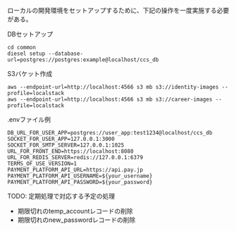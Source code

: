 ローカルの開発環境をセットアップするために、下記の操作を一度実施する必要がある。

DBセットアップ
```
cd common
diesel setup --database-url=postgres://postgres:example@localhost/ccs_db
```

S3バケット作成
```
aws --endpoint-url=http://localhost:4566 s3 mb s3://identity-images --profile=localstack
aws --endpoint-url=http://localhost:4566 s3 mb s3://career-images --profile=localstack
```

.envファイル例
```
DB_URL_FOR_USER_APP=postgres://user_app:test1234@localhost/ccs_db
SOCKET_FOR_USER_APP=127.0.0.1:3000
SOCKET_FOR_SMTP_SERVER=127.0.0.1:1025
URL_FOR_FRONT_END=https://localhost:8080
URL_FOR_REDIS_SERVER=redis://127.0.0.1:6379
TERMS_OF_USE_VERSION=1
PAYMENT_PLATFORM_API_URL=https://api.pay.jp
PAYMENT_PLATFORM_API_USERNAME=${your_username}
PAYMENT_PLATFORM_API_PASSWORD=${your_password}
```

TODO:
定期処理で対応する予定の処理
- 期限切れのtemp_accountレコードの削除
- 期限切れのnew_passwordレコードの削除
